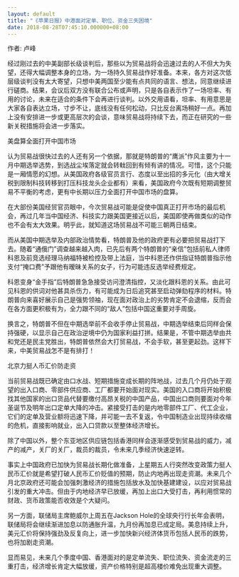```yaml
---
layout: default
title: "《苹果日报》中港面对定单、职位、资金三失困境"
date: 2018-08-28T07:45:10.000000+08:00
---
```


作者: 卢峰

经过刚过去的中美副部长级谈判后，那些以为贸易战将会迅速过去的人不但大为失望，还得大幅调整本身的立场，为一场持久贸易战作好准备。本来，各方对这次低层级谈判没有太大寄望，只想中美两国至少能有点共同的语言、想法，同意继续进行磋商。结果，会议后双方没有联合公布或声明，只是各自表示作了一场坦率、有用的讨论，未来在适合的条件下会再进行谈判。以外交用语看，坦率、有用意思是大家各自表达立场，寸步不让，底线没有任何松动，只比反台离场稍好一点。再加上没有安排进一步或更高层次的会谈，意味贸易战将持续下去，而正在研究的一些新关税措施将会进一步落实。

美盘算全面打开中国市场

认为贸易战很快过去的人还有另一个依据，那就是特朗普的“鹰派”作风主要为十一月中期选举选势，到选战尘埃落定就会转軚回到有倾有讲的情况。可惜，这个只能是一厢情愿的幻想。从美国政府各级官员言行、态度以至出招的多元化（由大增关税到限制科技转移到打压科技龙头企业都有）来看，美国政府今次既有短期调整贸易不平衡的考虑，更有中长期以压力全面打开中国市场的盘算。

在大部份美国经贸官员眼中，今次贸易战可能是促使中国真正打开市场的最后机会，再过几年当中国经济、科技实力跟美国更接近以后，美国即使再做类似的动作也不会有太大效果。明乎此，就知道这场贸易战不可能三朝两日结束。

而从美国中期选举及内部政治情势看，特朗普及他的政府更有必要把贸易战打下去。随着“通俄门”调查越来越入肉，已先后有两个特朗普的“亲信”包括前私人律师科恩及前竞选经理马纳福特被检控及带上法庭，当中科恩还作供指证特朗普指示他支付“掩口费”予跟他有暧昧关系的女子，行为可能违反选举经费规定。

科恩变身“金手指”后特朗普急急接受访问澄清指控，又淡化跟科恩的关系。由此可见科恩的供词对他甚具杀伤力，有可能成为日后追究甚至启动弹劾程序的材料。特朗普向来喜好展示自己是强势领袖，现在面对政治上的劣势肯定不会退缩，反而会在各方面更积极有为，全力跟不同的“敌人”包括中国这重要对手周旋。

换言之，特朗普不但在中期选举前不会收手停止贸易战，中期选举结束后同样会保持强硬，以显示自己在政治逆境中仍为国家利益打拼。结果是，不管中期选举由共和党还是民主党胜出，特朗普依然会大打贸易战，不会手软，甚至更起劲。这样下来，中美贸易战怎不是有排打！

北京力挺人币汇价防走资

当前贸易战既已确定由口水战、短期措施变成长期的阵地战，过去几个月仍处于观望的出入口商、零部件供应商、工厂都要开始面对现实。美国的入口商将开始积极找其他国家的出口货品代替要缴付高昂关税的中国产品，中国出口商则要面对今年圣诞节及明年出口定单大降的冲击。紧接受打击的是内地零部件工厂、代工企业，它们的定单及营业额将迅速下降，并可能一去不复返，令中国制造业出现持续收缩的危机，直接影响就业，出入口贷款以至整体经济增长。

除了中国以外，整个东亚地区供应链包括香港同样会逐渐感受到贸易战的威力，减产的减产，关厂的关厂，裁员的裁员，令未来几季经济快速逆转。

事实上中国政府已加快为贸易战长期化做准备，上星期五人行突然改变政策力挺人民币汇价就是希望打破人民币汇价贬值的预期，防止内地再出现走资潮。未来几个月北京政府还可能会加强刺激经济的措施包括放水及加快基建建设，以应对贸易战引发的重大冲击。但由于内地经济早已放缓，再加上出口大受打击，再利用惯常的财政、货币政策能否收效是个大疑问。

另一方面，联储局主席鲍威尔上周五在Jackson Hole的全球央行行长年会表明，联储局将会继续渐进加息以防通胀升温，九月份再加息已成定局。美息持续上升，美元汇价将保持强劲及反复向上，进一步加快新兴经济体货币包括人民币的跌势，也将加剧走资潮。

显而易见，未来几个季度中国、香港面对的是定单流失、职位流失、资金流走的三重打击，经济增长肯定大幅放缓，资产价格特别是超高楼价难免出现重大调整。

